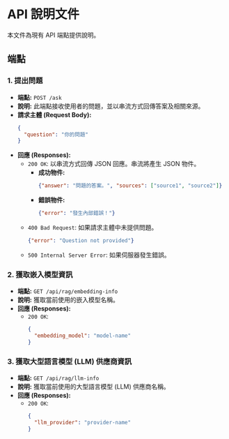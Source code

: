 # API 說明文件

本文件為現有 API 端點提供說明。

## 端點

### 1. 提出問題

- **端點:** `POST /ask`
- **說明:** 此端點接收使用者的問題，並以串流方式回傳答案及相關來源。
- **請求主體 (Request Body):**
  ```json
  {
    "question": "你的問題"
  }
  ```
- **回應 (Responses):**
  - `200 OK`: 以串流方式回傳 JSON 回應。串流將產生 JSON 物件。
    - **成功物件:**
      ```json
      {"answer": "問題的答案。", "sources": ["source1", "source2"]}
      ```
    - **錯誤物件:**
      ```json
      {"error": "發生內部錯誤！"}
      ```
  - `400 Bad Request`: 如果請求主體中未提供問題。
    ```json
    {"error": "Question not provided"}
    ```
  - `500 Internal Server Error`: 如果伺服器發生錯誤。

### 2. 獲取嵌入模型資訊

- **端點:** `GET /api/rag/embedding-info`
- **說明:** 獲取當前使用的嵌入模型名稱。
- **回應 (Responses):**
  - `200 OK`:
    ```json
    {
      "embedding_model": "model-name"
    }
    ```

### 3. 獲取大型語言模型 (LLM) 供應商資訊

- **端點:** `GET /api/rag/llm-info`
- **說明:** 獲取當前使用的大型語言模型 (LLM) 供應商名稱。
- **回應 (Responses):**
  - `200 OK`:
    ```json
    {
      "llm_provider": "provider-name"
    }
    ``` 